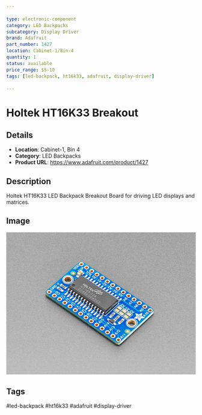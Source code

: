 ```yaml
---

type: electronic-component
category: LED Backpacks
subcategory: Display Driver
brand: Adafruit
part_number: 1427
location: Cabinet-1/Bin-4
quantity: 1
status: available
price_range: $5-10
tags: [led-backpack, ht16k33, adafruit, display-driver]

---
```


# Holtek HT16K33 Breakout

## Details

- **Location**: Cabinet-1, Bin 4
- **Category**: LED Backpacks
- **Product URL**: https://www.adafruit.com/product/1427

## Description

Holtek HT16K33 LED Backpack Breakout Board for driving LED displays and matrices.

## Image

![Holtek HT16K33 LED Backpack Breakout Board](../attachments/1427-06.jpg)

## Tags

#led-backpack #ht16k33 #adafruit #display-driver
